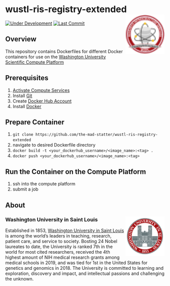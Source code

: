 # wustl-ris-registry-extended <img src="img/ris_logo.png" align="right" width="125px" />

[![Under Development](https://img.shields.io/badge/status-under%20development-red.svg)](https://github.com/the-mad-statter/wustl-ris-registry-extended)
[![Last Commit](https://img.shields.io/github/last-commit/the-mad-statter/wustl-ris-registry-extended.svg)](https://github.com/the-mad-statter/wustl-ris-registry-extended/commits/master)

## Overview

This repository contains Dockerfiles for different Docker containers for use on the [Washington University Scientific Compute Platform](https://docs.ris.wustl.edu/doc/compute/02_compute.html)

## Prerequisites

1. [Activate Compute Services](https://ris.wustl.edu/services/compute/resources/)
2. Install [Git](https://git-scm.com/downloads)
3. Create [Docker Hub Account](https://hub.docker.com/)
4. Install [Docker](https://docs.docker.com/get-docker/)

## Prepare Container

1. `git clone https://github.com/the-mad-statter/wustl-ris-registry-extended`
2. navigate to desired Dockerfile directory
3. `docker build -t <your_dockerhub_username>/<image_name>:<tag> .`
4. `docker push <your_dockerhub_username>/<image_name>:<tag>`

## Run the Container on the Compute Platform

1. ssh into the compute platform
2. submit a job

## About

### Washington University in Saint Louis <img src="img/brookings_seal.png" align="right" width="125px"/>

Established in 1853, [Washington University in Saint
Louis](https://www.wustl.edu) is among the world’s leaders in teaching,
research, patient care, and service to society. Bosting 24 Nobel
laureates to date, the University is ranked 7th in the world for most
cited researchers, received the 4th highest amount of NIH medical
research grants among medical schools in 2019, and was tied for 1st in
the United States for genetics and genomics in 2018. The University is
committed to learning and exploration, discovery and impact, and
intellectual passions and challenging the unknown.